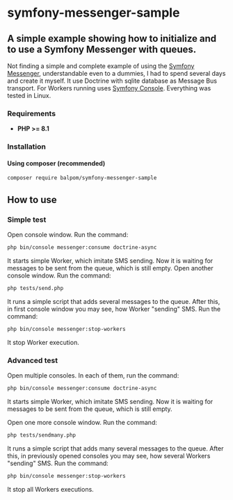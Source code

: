 # symfony-messenger-sample
## A simple example showing how to initialize and to use a Symfony Messenger with queues.

Not finding a simple and complete example of using the [Symfony Messenger](https://github.com/symfony/messenger/), understandable even to a dummies, I had to spend several days and create it myself.
It use Doctrine with sqlite database as Message Bus transport.
For Workers running uses [Symfony Console](https://github.com/symfony/console/).
Everything was tested in Linux.

### Requirements 
- **PHP >= 8.1**

### Installation
#### Using composer (recommended)
```bash
composer require balpom/symfony-messenger-sample
```

## How to use

### Simple test
Open console window. Run the command:
```bash
php bin/console messenger:consume doctrine-async
```
It starts simple Worker, which imitate SMS sending. Now it is waiting for messages to be sent from the queue, which is still empty.
Open another console window. Run the command:
```bash
php tests/send.php
```
It runs a simple script that adds several messages to the queue.
After this, in first console window you may see, how Worker "sending" SMS.
Run the command:
```bash
php bin/console messenger:stop-workers
```
It stop Worker execution.

### Advanced test
Open multiple consoles. In each of them, run the command:
```bash
php bin/console messenger:consume doctrine-async
```
It starts simple Worker, which imitate SMS sending. Now it is waiting for messages to be sent from the queue, which is still empty.

Open one more console window. Run the command:
```bash
php tests/sendmany.php
```
It runs a simple script that adds many several messages to the queue.
After this, in previously opened consoles you may see, how several Workers "sending" SMS.
Run the command:
```bash
php bin/console messenger:stop-workers
```
It stop all Workers executions.
